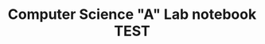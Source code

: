 ---
layout: schedule
title: Computer Science "A" Lab notebook TEST
units: "1,2,3,4,5,6,7,8,9"
course: csa
---